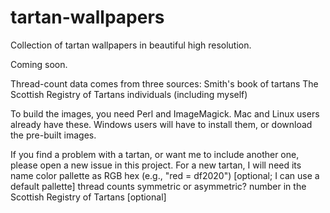 # tartan-wallpapers
Collection of tartan wallpapers in beautiful high resolution.

Coming soon.

Thread-count data comes from three sources:
    Smith's book of tartans
    The Scottish Registry of Tartans
    individuals (including myself)

To build the images, you need Perl and ImageMagick. Mac and Linux users already
have these. Windows users will have to install them, or download the pre-built images.

If you find a problem with a tartan, or want me to include another one, please open
a new issue in this project. For a new tartan, I will need
    its name
    color pallette as RGB hex (e.g., "red = df2020") [optional; I can use a default pallette]
    thread counts
    symmetric or asymmetric?
    number in the Scottish Registry of Tartans [optional]

    
